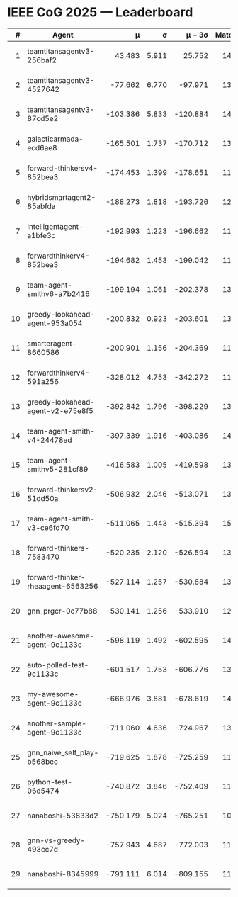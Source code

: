 # IEEE CoG 2025 — Leaderboard

| # | Agent | μ | σ | μ − 3σ | Matches | Updated |
|---:|---|---:|---:|---:|---:|---|
| 1 | teamtitansagentv3-256baf2 | 43.483 | 5.911 | 25.752 | 14298 | 2025-08-22 04:48 |
| 2 | teamtitansagentv3-4527642 | -77.662 | 6.770 | -97.971 | 13572 | 2025-08-22 04:48 |
| 3 | teamtitansagentv3-87cd5e2 | -103.386 | 5.833 | -120.884 | 14646 | 2025-08-22 04:48 |
| 4 | galacticarmada-ecd6ae8 | -165.501 | 1.737 | -170.712 | 13260 | 2025-08-22 04:48 |
| 5 | forward-thinkersv4-852bea3 | -174.453 | 1.399 | -178.651 | 11100 | 2025-08-22 04:48 |
| 6 | hybridsmartagent2-85abfda | -188.273 | 1.818 | -193.726 | 12348 | 2025-08-22 04:48 |
| 7 | intelligentagent-a1bfe3c | -192.993 | 1.223 | -196.662 | 11961 | 2025-08-22 04:48 |
| 8 | forwardthinkerv4-852bea3 | -194.682 | 1.453 | -199.042 | 11197 | 2025-08-22 04:48 |
| 9 | team-agent-smithv6-a7b2416 | -199.194 | 1.061 | -202.378 | 13560 | 2025-08-22 04:48 |
| 10 | greedy-lookahead-agent-953a054 | -200.832 | 0.923 | -203.601 | 13414 | 2025-08-22 04:48 |
| 11 | smarteragent-8660586 | -200.901 | 1.156 | -204.369 | 11854 | 2025-08-22 04:48 |
| 12 | forwardthinkerv4-591a256 | -328.012 | 4.753 | -342.272 | 11622 | 2025-08-22 04:48 |
| 13 | greedy-lookahead-agent-v2-e75e8f5 | -392.842 | 1.796 | -398.229 | 13794 | 2025-08-22 04:48 |
| 14 | team-agent-smith-v4-24478ed | -397.339 | 1.916 | -403.086 | 14422 | 2025-08-22 04:48 |
| 15 | team-agent-smithv5-281cf89 | -416.583 | 1.005 | -419.598 | 13940 | 2025-08-22 04:48 |
| 16 | forward-thinkersv2-51dd50a | -506.932 | 2.046 | -513.071 | 13688 | 2025-08-22 04:48 |
| 17 | team-agent-smith-v3-ce6fd70 | -511.065 | 1.443 | -515.394 | 15062 | 2025-08-22 04:48 |
| 18 | forward-thinkers-7583470 | -520.235 | 2.120 | -526.594 | 13020 | 2025-08-22 04:48 |
| 19 | forward-thinker-rheaagent-6563256 | -527.114 | 1.257 | -530.884 | 13568 | 2025-08-22 04:48 |
| 20 | gnn_prgcr-0c77b88 | -530.141 | 1.256 | -533.910 | 12490 | 2025-08-22 04:48 |
| 21 | another-awesome-agent-9c1133c | -598.119 | 1.492 | -602.595 | 14700 | 2025-08-22 04:48 |
| 22 | auto-polled-test-9c1133c | -601.517 | 1.753 | -606.776 | 13900 | 2025-08-22 04:48 |
| 23 | my-awesome-agent-9c1133c | -666.976 | 3.881 | -678.619 | 14140 | 2025-08-22 04:48 |
| 24 | another-sample-agent-9c1133c | -711.060 | 4.636 | -724.967 | 13900 | 2025-08-22 04:48 |
| 25 | gnn_naive_self_play-b568bee | -719.625 | 1.878 | -725.259 | 11060 | 2025-08-22 04:48 |
| 26 | python-test-06d5474 | -740.872 | 3.846 | -752.409 | 11400 | 2025-08-22 04:48 |
| 27 | nanaboshi-53833d2 | -750.179 | 5.024 | -765.251 | 10720 | 2025-08-22 04:48 |
| 28 | gnn-vs-greedy-493cc7d | -757.943 | 4.687 | -772.003 | 11320 | 2025-08-22 04:48 |
| 29 | nanaboshi-8345999 | -791.111 | 6.014 | -809.155 | 11610 | 2025-08-22 04:48 |
